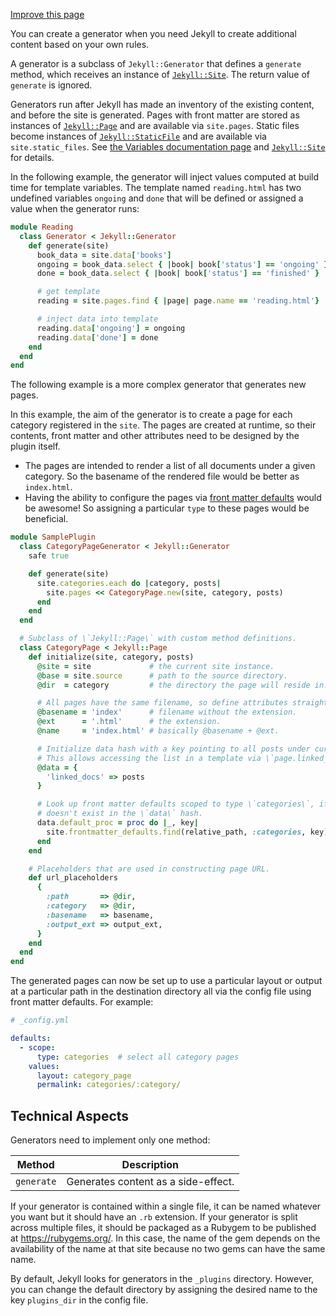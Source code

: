 [Improve this page](https://github.com/jekyll/jekyll/edit/master/docs/_docs/plugins/generators.md)

You can create a generator when you need Jekyll to create additional content based on your own rules.

A generator is a subclass of `Jekyll::Generator` that defines a `generate` method, which receives an instance of [`Jekyll::Site`](https://github.com/jekyll/jekyll/blob/master/lib/jekyll/site.rb). The return value of `generate` is ignored.

Generators run after Jekyll has made an inventory of the existing content, and before the site is generated. Pages with front matter are stored as instances of [`Jekyll::Page`](https://github.com/jekyll/jekyll/blob/master/lib/jekyll/page.rb) and are available via `site.pages`. Static files become instances of [`Jekyll::StaticFile`](https://github.com/jekyll/jekyll/blob/master/lib/jekyll/static_file.rb) and are available via `site.static_files`. See [the Variables documentation page](https://jekyllrb.com/docs/variables/) and [`Jekyll::Site`](https://github.com/jekyll/jekyll/blob/master/lib/jekyll/site.rb) for details.

In the following example, the generator will inject values computed at build time for template variables. The template named `reading.html` has two undefined variables `ongoing` and `done` that will be defined or assigned a value when the generator runs:

```ruby
module Reading
  class Generator < Jekyll::Generator
    def generate(site)
      book_data = site.data['books']
      ongoing = book_data.select { |book| book['status'] == 'ongoing' }
      done = book_data.select { |book| book['status'] == 'finished' }

      # get template
      reading = site.pages.find { |page| page.name == 'reading.html'}

      # inject data into template
      reading.data['ongoing'] = ongoing
      reading.data['done'] = done
    end
  end
end
```

The following example is a more complex generator that generates new pages.

In this example, the aim of the generator is to create a page for each category registered in the `site`. The pages are created at runtime, so their contents, front matter and other attributes need to be designed by the plugin itself.

- The pages are intended to render a list of all documents under a given category. So the basename of the rendered file would be better as `index.html`.
- Having the ability to configure the pages via [front matter defaults](https://jekyllrb.com/docs/configuration/front-matter-defaults/) would be awesome! So assigning a particular `type` to these pages would be beneficial.
```ruby
module SamplePlugin
  class CategoryPageGenerator < Jekyll::Generator
    safe true

    def generate(site)
      site.categories.each do |category, posts|
        site.pages << CategoryPage.new(site, category, posts)
      end
    end
  end

  # Subclass of \`Jekyll::Page\` with custom method definitions.
  class CategoryPage < Jekyll::Page
    def initialize(site, category, posts)
      @site = site             # the current site instance.
      @base = site.source      # path to the source directory.
      @dir  = category         # the directory the page will reside in.

      # All pages have the same filename, so define attributes straight away.
      @basename = 'index'      # filename without the extension.
      @ext      = '.html'      # the extension.
      @name     = 'index.html' # basically @basename + @ext.

      # Initialize data hash with a key pointing to all posts under current category.
      # This allows accessing the list in a template via \`page.linked_docs\`.
      @data = {
        'linked_docs' => posts
      }

      # Look up front matter defaults scoped to type \`categories\`, if given key
      # doesn't exist in the \`data\` hash.
      data.default_proc = proc do |_, key|
        site.frontmatter_defaults.find(relative_path, :categories, key)
      end
    end

    # Placeholders that are used in constructing page URL.
    def url_placeholders
      {
        :path       => @dir,
        :category   => @dir,
        :basename   => basename,
        :output_ext => output_ext,
      }
    end
  end
end
```

The generated pages can now be set up to use a particular layout or output at a particular path in the destination directory all via the config file using front matter defaults. For example:

```yaml
# _config.yml

defaults:
  - scope:
      type: categories  # select all category pages
    values:
      layout: category_page
      permalink: categories/:category/
```

## Technical Aspects

Generators need to implement only one method:

| Method | Description |
| --- | --- |
| `generate` | Generates content as a side-effect. |

If your generator is contained within a single file, it can be named whatever you want but it should have an `.rb` extension. If your generator is split across multiple files, it should be packaged as a Rubygem to be published at https://rubygems.org/. In this case, the name of the gem depends on the availability of the name at that site because no two gems can have the same name.

By default, Jekyll looks for generators in the `_plugins` directory. However, you can change the default directory by assigning the desired name to the key `plugins_dir` in the config file.